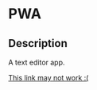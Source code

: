 # PWA

## Description 

A text editor app.

[This link may not work :(](https://pwa-text-editor12345.herokuapp.com/)
